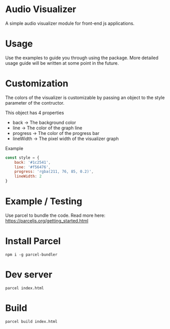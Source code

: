 # Audio Visualizer
A simple audio visualizer module for front-end js applications.

# Usage
Use the examples to guide you through using the package. More detailed usage guide will be written at some point in the future.

# Customization
The colors of the visualizer is customizable by passing an object to the style parameter of the contructor.

This object has 4 properties
- back -> The background color
- line -> The color of the graph line
- progress -> The color of the progress bar
- lineWidth -> The pixel width of the visualizer graph

Example

```javascript
const style = { 
    back: '#1c2541', 
    line: '#f56476', 
    progress: 'rgba(211, 76, 85, 0.2)',
    lineWidth: 2
}
```

# Example / Testing
Use parcel to bundle the code. Read more here: https://parceljs.org/getting_started.html

# Install Parcel
```
npm i -g parcel-bundler
```

# Dev server
```
parcel index.html
```

# Build
```
parcel build index.html
```